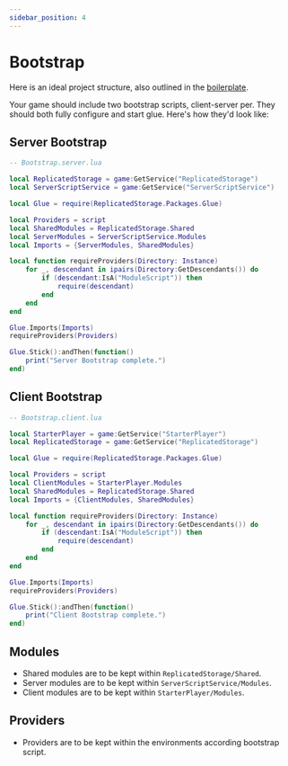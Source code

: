 ```yaml
---
sidebar_position: 4
---
```


# Bootstrap

Here is an ideal project structure, also outlined in the [boilerplate](https://github.com/afrxo/Glue-Boilerplate).

Your game should include two bootstrap scripts, client-server per. They should both fully configure and start glue.
Here's how they'd look like:

## Server Bootstrap

```lua
-- Bootstrap.server.lua

local ReplicatedStorage = game:GetService("ReplicatedStorage")
local ServerScriptService = game:GetService("ServerScriptService")

local Glue = require(ReplicatedStorage.Packages.Glue)

local Providers = script
local SharedModules = ReplicatedStorage.Shared
local ServerModules = ServerScriptService.Modules
local Imports = {ServerModules, SharedModules}

local function requireProviders(Directory: Instance)
    for _, descendant in ipairs(Directory:GetDescendants()) do
        if (descendant:IsA("ModuleScript")) then
            require(descendant)
        end
    end
end

Glue.Imports(Imports)
requireProviders(Providers)

Glue.Stick():andThen(function()
    print("Server Bootstrap complete.")
end)
```

## Client Bootstrap

```lua
-- Bootstrap.client.lua

local StarterPlayer = game:GetService("StarterPlayer")
local ReplicatedStorage = game:GetService("ReplicatedStorage")

local Glue = require(ReplicatedStorage.Packages.Glue)

local Providers = script
local ClientModules = StarterPlayer.Modules
local SharedModules = ReplicatedStorage.Shared
local Imports = {ClientModules, SharedModules}

local function requireProviders(Directory: Instance)
    for _, descendant in ipairs(Directory:GetDescendants()) do
        if (descendant:IsA("ModuleScript")) then
            require(descendant)
        end
    end
end

Glue.Imports(Imports)
requireProviders(Providers)

Glue.Stick():andThen(function()
    print("Client Bootstrap complete.")
end)
```
## Modules

- Shared modules are to be kept within `ReplicatedStorage/Shared`.
- Server modules are to be kept within `ServerScriptService/Modules`.
- Client modules are to be kept within `StarterPlayer/Modules`.

## Providers

- Providers are to be kept within the environments according bootstrap script.